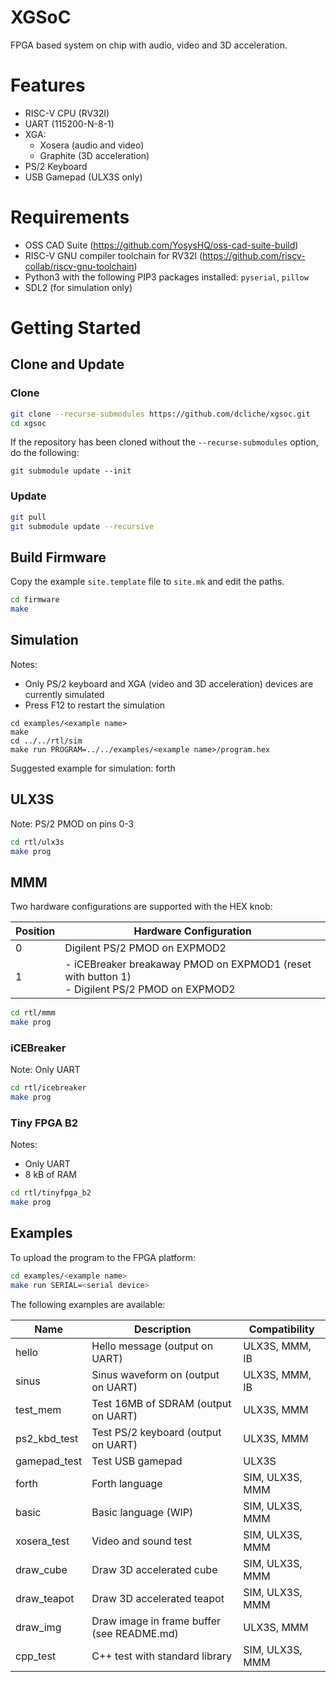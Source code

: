 # XGSoC 

FPGA based system on chip with audio, video and 3D acceleration.

# Features

- RISC-V CPU (RV32I)
- UART (115200-N-8-1)
- XGA:
  - Xosera (audio and video)
  - Graphite (3D acceleration)
- PS/2 Keyboard
- USB Gamepad (ULX3S only)

# Requirements

- OSS CAD Suite (https://github.com/YosysHQ/oss-cad-suite-build)
- RISC-V GNU compiler toolchain for RV32I (https://github.com/riscv-collab/riscv-gnu-toolchain)
- Python3 with the following PIP3 packages installed: `pyserial`, `pillow`
- SDL2 (for simulation only)

# Getting Started

## Clone and Update

### Clone

```bash
git clone --recurse-submodules https://github.com/dcliche/xgsoc.git
cd xgsoc
```

If the repository has been cloned without the `--recurse-submodules` option, do the following:
```
git submodule update --init
```

### Update

```bash
git pull
git submodule update --recursive
```

## Build Firmware

Copy the example `site.template` file to `site.mk` and edit the paths.

```bash
cd firmware
make
```

## Simulation

Notes:
- Only PS/2 keyboard and XGA (video and 3D acceleration) devices are currently simulated
- Press F12 to restart the simulation

```
cd examples/<example name>
make
cd ../../rtl/sim
make run PROGRAM=../../examples/<example name>/program.hex
```

Suggested example for simulation: forth

## ULX3S

Note: PS/2 PMOD on pins 0-3

```bash
cd rtl/ulx3s
make prog
```

## MMM

Two hardware configurations are supported with the HEX knob:

| Position  | Hardware Configuration                                                        |
| --------- | -------------------------------------------------------------------------------
| 0         | Digilent PS/2 PMOD on EXPMOD2                                                 |
| 1         | - iCEBreaker breakaway PMOD on EXPMOD1 (reset with button 1)<br>- Digilent PS/2 PMOD on EXPMOD2 |

```bash
cd rtl/mmm
make prog
```

### iCEBreaker

Note: Only UART

```bash
cd rtl/icebreaker
make prog
```

### Tiny FPGA B2

Notes:
 - Only UART
 - 8 kB of RAM

```bash
cd rtl/tinyfpga_b2
make prog
```

## Examples

To upload the program to the FPGA platform:

```bash
cd examples/<example name>
make run SERIAL=<serial device>
```

The following examples are available:

| Name         | Description                                 | Compatibility    |
| ------------ | ------------------------------------------- | ---------------- |
| hello        | Hello message (output on UART)              | ULX3S, MMM, IB   |
| sinus        | Sinus waveform on (output on UART)          | ULX3S, MMM, IB   |
| test_mem     | Test 16MB of SDRAM (output on UART)         | ULX3S, MMM       |
| ps2_kbd_test | Test PS/2 keyboard (output on UART)         | ULX3S, MMM       |
| gamepad_test | Test USB gamepad                            | ULX3S            |
| forth        | Forth language                              | SIM, ULX3S, MMM  |
| basic        | Basic language (WIP)                        | SIM, ULX3S, MMM  |
| xosera_test  | Video and sound test                        | SIM, ULX3S, MMM  |
| draw_cube    | Draw 3D accelerated cube                    | SIM, ULX3S, MMM  |
| draw_teapot  | Draw 3D accelerated teapot                  | SIM, ULX3S, MMM  |
| draw_img     | Draw image in frame buffer (see README.md)  | ULX3S, MMM       |
| cpp_test     | C++ test with standard library              | SIM, ULX3S, MMM  |
